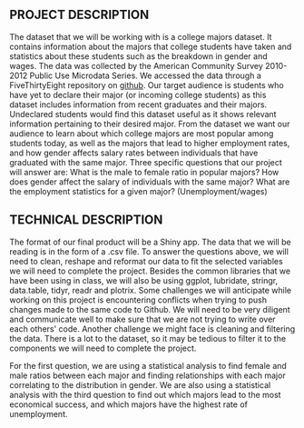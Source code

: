 
## PROJECT DESCRIPTION

  The dataset that we will be working with is a college majors dataset. It contains information about the majors that college students have taken and statistics about these students such as the breakdown in gender and wages. The data was collected by the American Community Survey 2010-2012 Public Use Microdata Series. We accessed the data through a FiveThirtyEight repository on [github](https://github.com/fivethirtyeight/data/tree/9e9cee37d0695ccc6866c67f38373675231758ab/college-majors).
  Our target audience is students who have yet to declare their major (or incoming college students) as this dataset includes information from recent graduates and their majors. Undeclared students would find this dataset useful as it shows relevant information pertaining to their desired major.
  From the dataset we want our audience to learn about which college majors are most popular among students today, as well as the majors that lead to higher employment rates, and how gender affects salary rates between individuals that have graduated with the same major.
Three specific questions that our project will answer are: 
What is the male to female ratio in popular majors?
How does gender affect the salary of individuals with the same major?
What are the employment statistics for a given major? (Unemployment/wages)

## TECHNICAL DESCRIPTION
  The format of our final product will be a Shiny app. The data that we will be reading is in the form of a .csv file. To answer the questions above, we will need to clean, reshape and reformat our data to fit the selected variables we will need to complete the project. Besides the common libraries that we have been using in class, we will also be using ggplot, lubridate, stringr, data.table, tidyr, readr and plotrix. 
	Some challenges we will anticipate while working on this project is encountering conflicts when trying to push changes made to the same code to Github. We will need to be very diligent and communicate well to make sure that we are not trying to write over each others' code. Another challenge we might face is cleaning and filtering the data. There is a lot to the dataset, so it may be tedious to filter it to the components we will need to complete the project.  

  For the first question, we are using a statistical analysis to find female and male ratios between each major and finding relationships with each major correlating to the distribution in gender. We are also using a statistical analysis with the third question to find out which majors lead to the most economical success, and which majors have the highest rate of unemployment.

